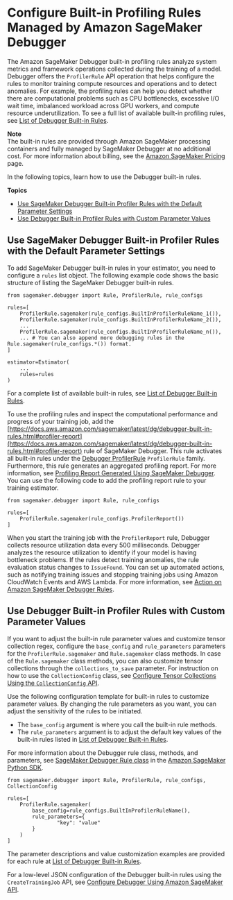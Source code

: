 # Configure Built\-in Profiling Rules Managed by Amazon SageMaker Debugger<a name="use-debugger-built-in-profiler-rules"></a>

The Amazon SageMaker Debugger built\-in profiling rules analyze system metrics and framework operations collected during the training of a model\. Debugger offers the `ProfilerRule` API operation that helps configure the rules to monitor training compute resources and operations and to detect anomalies\. For example, the profiling rules can help you detect whether there are computational problems such as CPU bottlenecks, excessive I/O wait time, imbalanced workload across GPU workers, and compute resource underutilization\. To see a full list of available built\-in profiling rules, see [List of Debugger Built\-in Rules](debugger-built-in-rules.md)\.

**Note**  
The built\-in rules are provided through Amazon SageMaker processing containers and fully managed by SageMaker Debugger at no additional cost\. For more information about billing, see the [Amazon SageMaker Pricing](https://aws.amazon.com/sagemaker/pricing/) page\.

In the following topics, learn how to use the Debugger built\-in rules\.

**Topics**
+ [Use SageMaker Debugger Built\-in Profiler Rules with the Default Parameter Settings](#debugger-built-in-profiler-rules-configuration)
+ [Use Debugger Built\-in Profiler Rules with Custom Parameter Values](#debugger-built-in-profiler-rules-configuration-param-change)

## Use SageMaker Debugger Built\-in Profiler Rules with the Default Parameter Settings<a name="debugger-built-in-profiler-rules-configuration"></a>

To add SageMaker Debugger built\-in rules in your estimator, you need to configure a `rules` list object\. The following example code shows the basic structure of listing the SageMaker Debugger built\-in rules\.

```
from sagemaker.debugger import Rule, ProfilerRule, rule_configs

rules=[
    ProfilerRule.sagemaker(rule_configs.BuiltInProfilerRuleName_1()),
    ProfilerRule.sagemaker(rule_configs.BuiltInProfilerRuleName_2()),
    ...
    ProfilerRule.sagemaker(rule_configs.BuiltInProfilerRuleName_n()),
    ... # You can also append more debugging rules in the Rule.sagemaker(rule_configs.*()) format.
]

estimator=Estimator(
    ...
    rules=rules
)
```

For a complete list of available built\-in rules, see [List of Debugger Built\-in Rules](debugger-built-in-rules.md)\.

To use the profiling rules and inspect the computational performance and progress of your training job, add the [https://docs.aws.amazon.com/sagemaker/latest/dg/debugger-built-in-rules.html#profiler-report](https://docs.aws.amazon.com/sagemaker/latest/dg/debugger-built-in-rules.html#profiler-report) rule of SageMaker Debugger\. This rule activates all built\-in rules under the [Debugger ProfilerRule](https://docs.aws.amazon.com/sagemaker/latest/dg/debugger-built-in-rules.html#debugger-built-in-rules-ProfilerRule) `ProfilerRule` family\. Furthermore, this rule generates an aggregated profiling report\. For more information, see [Profiling Report Generated Using SageMaker Debugger](https://docs.aws.amazon.com/sagemaker/latest/dg/debugger-profiling-report.html)\. You can use the following code to add the profiling report rule to your training estimator\.

```
from sagemaker.debugger import Rule, rule_configs

rules=[
    ProfilerRule.sagemaker(rule_configs.ProfilerReport())
]
```

When you start the training job with the `ProfilerReport` rule, Debugger collects resource utilization data every 500 milliseconds\. Debugger analyzes the resource utilization to identify if your model is having bottleneck problems\. If the rules detect training anomalies, the rule evaluation status changes to `IssueFound`\. You can set up automated actions, such as notifying training issues and stopping training jobs using Amazon CloudWatch Events and AWS Lambda\. For more information, see [Action on Amazon SageMaker Debugger Rules](debugger-action-on-rules.md)\.

## Use Debugger Built\-in Profiler Rules with Custom Parameter Values<a name="debugger-built-in-profiler-rules-configuration-param-change"></a>

If you want to adjust the built\-in rule parameter values and customize tensor collection regex, configure the `base_config` and `rule_parameters` parameters for the `ProfilerRule.sagemaker` and `Rule.sagemaker` class methods\. In case of the `Rule.sagemaker` class methods, you can also customize tensor collections through the `collections_to_save` parameter\. For instruction on how to use the `CollectionConfig` class, see [Configure Tensor Collections Using the `CollectionConfig` API](debugger-configure-hook.md#debugger-configure-tensor-collections)\. 

Use the following configuration template for built\-in rules to customize parameter values\. By changing the rule parameters as you want, you can adjust the sensitivity of the rules to be initiated\. 
+ The `base_config` argument is where you call the built\-in rule methods\.
+ The `rule_parameters` argument is to adjust the default key values of the built\-in rules listed in [List of Debugger Built\-in Rules](debugger-built-in-rules.md)\.

For more information about the Debugger rule class, methods, and parameters, see [SageMaker Debugger Rule class](https://sagemaker.readthedocs.io/en/stable/api/training/debugger.html) in the [Amazon SageMaker Python SDK](https://sagemaker.readthedocs.io)\.

```
from sagemaker.debugger import Rule, ProfilerRule, rule_configs, CollectionConfig

rules=[
    ProfilerRule.sagemaker(
        base_config=rule_configs.BuiltInProfilerRuleName(),
        rule_parameters={
                "key": "value"
        }
    )
]
```

The parameter descriptions and value customization examples are provided for each rule at [List of Debugger Built\-in Rules](debugger-built-in-rules.md)\.

For a low\-level JSON configuration of the Debugger built\-in rules using the `CreateTrainingJob` API, see [Configure Debugger Using Amazon SageMaker API](debugger-createtrainingjob-api.md)\.